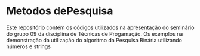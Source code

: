 # Metodos dePesquisa
Este repositório contém os códigos utilizados na apresentação do seminário do grupo 09 da disciplina de Técnicas de Progamação. Os exemplos na demonstração da utilização do algoritmo da Pesquisa Binária utilizando números e strings
